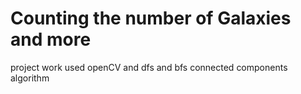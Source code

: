 # Counting the number of Galaxies and more
project work
used openCV and dfs and bfs connected components algorithm
